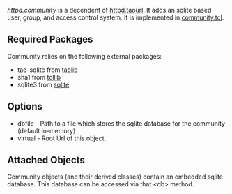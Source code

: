 *httpd.community* is a decendent of [httpd.taourl](wiki?taourl). It adds an sqlite based user, group, and access control system. It is implemented in [community.tcl](finfo?name=modules/community/community.tcl).

## Required Packages

Community relies on the following external packages:

* tao-sqlite from [taolib](http://fossil.etoyoc.com/fossil/taolib)
* sha1 from [tcllib](http://core.tcl.tk/tcllib)
* sqlite3 from [sqlite](http://www.sqlite.org)


## Options

* dbfile - Path to a file which stores the sqlite database for the community (default in-memory)
* virtual - Root Url of this object.

## Attached Objects

Community objects (and their derived classes) contain an embedded sqlite database. This database can be accessed via that \<db\> method.